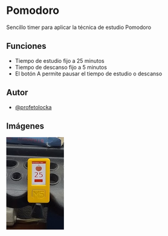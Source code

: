 
# Pomodoro

Sencillo timer para aplicar la técnica de estudio Pomodoro

## Funciones

- Tiempo de estudio fijo a 25 minutos
- Tiempo de descanso fijo a 5 minutos
- El botón A permite pausar el tiempo de estudio o descanso


## Autor

- [@profetolocka](https://github.com/profetolocka)


## Imágenes

![En funcionamiento](https://github.com/profetolocka/M5Stick-UIFlow1/blob/main/Pomodoro/Funcionamiento.png)
